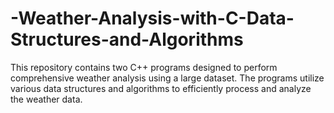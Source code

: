 # -Weather-Analysis-with-C-Data-Structures-and-Algorithms
This repository contains two C++ programs designed to perform comprehensive weather analysis using a large dataset. The programs utilize various data structures and algorithms to efficiently process and analyze the weather data.
